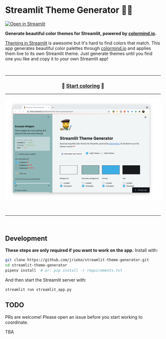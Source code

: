 # Streamlit Theme Generator 👩‍🎨️

[![Open in Streamlit](https://static.streamlit.io/badges/streamlit_badge_black_white.svg)](https://share.streamlit.io/jrieke/streamlit-theme-generator/main)

**Generate beautiful color themes for Streamlit, powered by [colormind.io](http://colormind.io/bootstrap/).**

[Theming in Streamlit](https://blog.streamlit.io/introducing-theming/) is awesome but
it's hard to find colors that match. This app generates beautiful color
palettes through [colormind.io](http://colormind.io/bootstrap/)
and applies them live to its own Streamlit theme. Just generate themes until you
find one you like and copy it to your own Streamlit app!

<br>

---

<h3 align="center">
    🌈 <a href="https://share.streamlit.io/jrieke/streamlit-theme-generator/main">Start coloring</a> 🌈
</h3>

---

<p align="center">
    <a href="https://share.streamlit.io/jrieke/streamlit-theme-generator/main"><img src="images/demo.png" width=700></a>
</p>

<br>

---

<br>

## Development

**These steps are only required if you want to work on the app.**
Install with:

```bash
git clone https://github.com/jrieke/streamlit-theme-generator.git
cd streamlit-theme-generator
pipenv install  # or: pip install -r requirements.txt
```

And then start the Streamlit server with:

```bash
streamlit run streamlit_app.py
```

## TODO

PRs are welcome! Please open an issue before you start working to coordinate.

TBA
